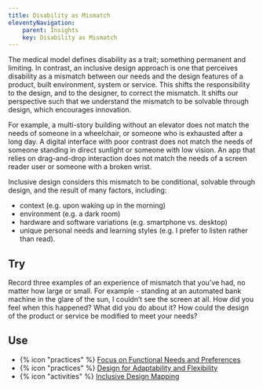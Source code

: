 ```yaml
---
title: Disability as Mismatch
eleventyNavigation:
    parent: Insights
    key: Disability as Mismatch
---
```


The medical model defines disability as a trait; something permanent and limiting. In contrast, an inclusive design
approach is one that perceives disability as a mismatch between our needs and the design features of a product, built
environment, system or service. This shifts the responsibility to the design, and to the designer, to correct the
mismatch. It shifts our perspective such that we understand the mismatch to be solvable through design, which encourages
innovation.

For example, a multi-story building without an elevator does not match the needs of someone in a wheelchair, or someone
who is exhausted after a long day. A digital interface with poor contrast does not match the needs of someone standing
in direct sunlight or someone with low vision. An app that relies on drag-and-drop interaction does not match the needs
of a screen reader user or someone with a broken wrist.

Inclusive design considers this mismatch to be conditional, solvable through design, and the result of many factors,
including:

* context (e.g. upon waking up in the morning)
* environment (e.g. a dark room)
* hardware and software variations (e.g. smartphone vs. desktop)
* unique personal needs and learning styles (e.g. I prefer to listen rather than read).

## Try

Record three examples of an experience of mismatch that you’ve had, no matter how large or small. For example - standing
at an automated bank machine in the glare of the sun, I couldn’t see the screen at all. How did you feel when this
happened? What did you do about it? How could the design of the product or service be modified to meet your needs?

## Use

* {% icon "practices" %} [Focus on Functional Needs and Preferences](../../practices/focus-on-functional-needs-and-preferences/)
* {% icon "practices" %}  [Design for Adaptability and Flexibility](../../practices/design-for-adaptability-and-flexibility/)
* {% icon "activities" %}  [Inclusive Design Mapping](../../activities/inclusive-design-mapping/)
